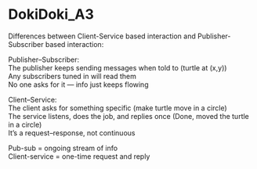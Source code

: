 # DokiDoki_A3
Differences between Client-Service based interaction and Publisher-Subscriber based interaction:  


Publisher–Subscriber:  
The publisher keeps sending messages when told to (turtle at (x,y))  
Any subscribers tuned in will read them  
No one asks for it — info just keeps flowing  

Client–Service:  
The client asks for something specific (make turtle move in a circle)  
The service listens, does the job, and replies once (Done, moved the turtle in a circle)  
It’s a request–response, not continuous  

Pub-sub = ongoing stream of info  
Client-service = one-time request and reply
